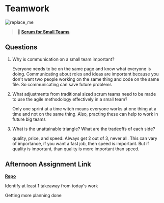 # Teamwork

![replace_me](https://codeworks.blob.core.windows.net/public/assets/img/illustrations/placeholder.svg)

> **📖 [Scrum for Small Teams](https://codeworksacademy.com/fs-student-guide/resources/wk8-9/02-Scrum-For-Small-Teams)**

## Questions

1. Why is communication on a small team important?

   Everyone needs to be on the same page and know what everyone is doing. Communicating about roles and ideas are important because you don't want two people working on the same thing and code on the same file. So communicating can save future problems 

2. What adjustments from traditional sized scrum teams need to be made to use the agile methodology effectively in a small team?

   Only one sprint at a time witch means everyone works at one thing at a time and not on the same thing. Also, practing these can help to work in future big teams 

3. What is the unattainable triangle? What are the tradeoffs of each side?

    quality, price, and speed. Always get 2 out of 3, never all. This can vary of importance, if you want a fast job, then speed is important. But if quality is important, than quality is more important than speed. 

## Afternoon Assignment Link

**[Repo](https://github.com/katie-mccauley/<ASSIGNMENT_REPO>)**

Identify at least 1 takeaway from today's work

Getting more planning done
